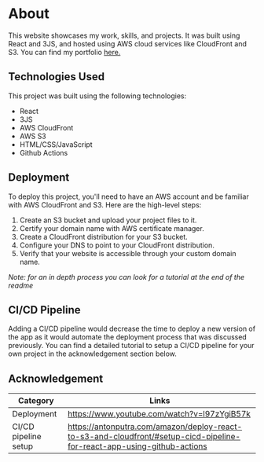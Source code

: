 # About

This website showcases my work, skills, and projects. It was built using React and 3JS, and hosted using AWS cloud services like CloudFront and S3. You can find my portfolio [here.](https://www.tjonathan.com/)

## Technologies Used

This project was built using the following technologies:

- React
- 3JS
- AWS CloudFront
- AWS S3
- HTML/CSS/JavaScript
- Github Actions

## Deployment

To deploy this project, you'll need to have an AWS account and be familiar with AWS CloudFront and S3. Here are the high-level steps:

1. Create an S3 bucket and upload your project files to it.
2. Certify your domain name with AWS certificate manager.
3. Create a CloudFront distribution for your S3 bucket.
4. Configure your DNS to point to your CloudFront distribution.
5. Verify that your website is accessible through your custom domain name.

_Note: for an in depth process you can look for a tutorial at the end of the readme_

## CI/CD Pipeline

Adding a CI/CD pipeline would decrease the time to deploy a new version of the app as it would automate the deployment process that was discussed previously.
You can find a detailed tutorial to setup a CI/CD pipeline for your own project in the acknowledgement section below.

## Acknowledgement

| Category             | Links                                                                                                                   |
| -------------------- | ----------------------------------------------------------------------------------------------------------------------- |
| Deployment           | https://www.youtube.com/watch?v=l97zYgiB57k                                                                             |
| CI/CD pipeline setup | https://antonputra.com/amazon/deploy-react-to-s3-and-cloudfront/#setup-cicd-pipeline-for-react-app-using-github-actions |
